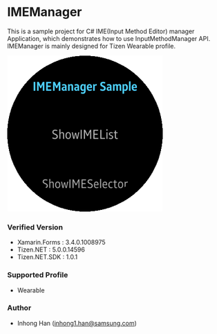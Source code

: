 # IMEManager
This is a sample project for C# IME(Input Method Editor) manager Application, which demonstrates how to use InputMethodManager API. 
IMEManager is mainly designed for Tizen Wearable profile.

![IMEManager_1](./ScreenShots/IMEManager_1.png)


### Verified Version
* Xamarin.Forms : 3.4.0.1008975
* Tizen.NET : 5.0.0.14596
* Tizen.NET.SDK : 1.0.1


### Supported Profile
* Wearable

### Author
* Inhong Han (inhong1.han@samsung.com)

